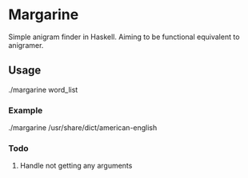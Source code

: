 # Margarine
Simple anigram finder in Haskell. Aiming to be functional equivalent to anigramer.


## Usage

./margarine word_list

### Example

./margarine /usr/share/dict/american-english


### Todo

1. Handle not getting any arguments
